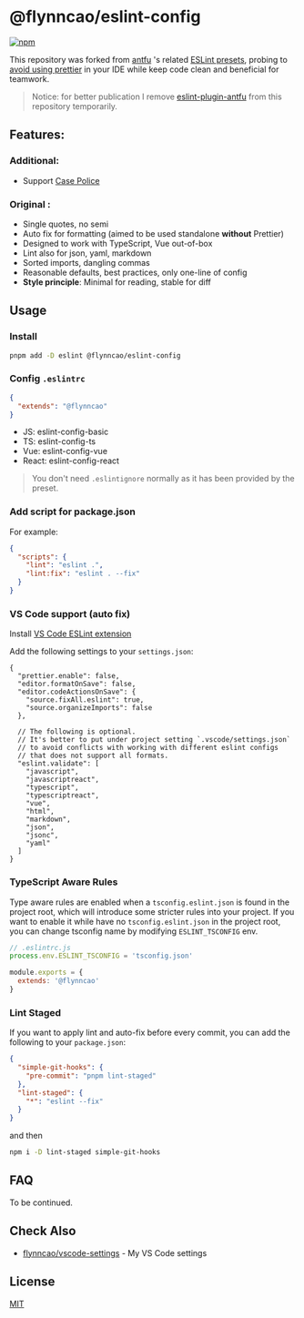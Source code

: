 # @flynncao/eslint-config

[![npm](https://img.shields.io/npm/v/@flynncao/eslint-config?color=444&label=)](https://npmjs.com/package/@flynncao/eslint-config) 

This repository was forked from [antfu](https://github.com/antfu) 's related [ESLint presets](https://github.com/antfu/eslint-config), probing to [avoid using prettier](https://antfu.me/posts/why-not-prettier) in your IDE while keep code clean and beneficial for teamwork.

> Notice: for better publication I remove [eslint-plugin-antfu](https://github.com/antfu/eslint-config/tree/main/packages/eslint-plugin-antfu) from this repository temporarily.
## Features:

### Additional:

- Support [Case Police](https://github.com/antfu/case-police)

### Original : 

- Single quotes, no semi
- Auto fix for formatting (aimed to be used standalone **without** Prettier)
- Designed to work with TypeScript, Vue out-of-box
- Lint also for json, yaml, markdown
- Sorted imports, dangling commas
- Reasonable defaults, best practices, only one-line of config
- **Style principle**: Minimal for reading, stable for diff

## Usage

### Install

```bash
pnpm add -D eslint @flynncao/eslint-config
```

### Config `.eslintrc`

```json
{
  "extends": "@flynncao"
}
```

* JS: eslint-config-basic
* TS: eslint-config-ts
* Vue: eslint-config-vue
* React: eslint-config-react

> You don't need `.eslintignore` normally as it has been provided by the preset.

### Add script for package.json

For example:

```json
{
  "scripts": {
    "lint": "eslint .",
    "lint:fix": "eslint . --fix"
  }
}
```

### VS Code support (auto fix)

Install [VS Code ESLint extension](https://marketplace.visualstudio.com/items?itemName=dbaeumer.vscode-eslint)

Add the following settings to your `settings.json`:

```jsonc
{
  "prettier.enable": false,
  "editor.formatOnSave": false,
  "editor.codeActionsOnSave": {
    "source.fixAll.eslint": true,
    "source.organizeImports": false
  },

  // The following is optional.
  // It's better to put under project setting `.vscode/settings.json`
  // to avoid conflicts with working with different eslint configs
  // that does not support all formats.
  "eslint.validate": [
    "javascript",
    "javascriptreact",
    "typescript",
    "typescriptreact",
    "vue",
    "html",
    "markdown",
    "json",
    "jsonc",
    "yaml"
  ]
}
```

### TypeScript Aware Rules

Type aware rules are enabled when a `tsconfig.eslint.json` is found in the project root, which will introduce some stricter rules into your project. If you want to enable it while have no `tsconfig.eslint.json` in the project root, you can change tsconfig name by modifying `ESLINT_TSCONFIG` env.

```js
// .eslintrc.js
process.env.ESLINT_TSCONFIG = 'tsconfig.json'

module.exports = {
  extends: '@flynncao'
}
```

### Lint Staged

If you want to apply lint and auto-fix before every commit, you can add the following to your `package.json`:

```json
{
  "simple-git-hooks": {
    "pre-commit": "pnpm lint-staged"
  },
  "lint-staged": {
    "*": "eslint --fix"
  }
}
```

and then

```bash
npm i -D lint-staged simple-git-hooks
```
## FAQ 
To be continued.
## Check Also

- [flynncao/vscode-settings](https://github.com/flynncao/vscode-settings) - My VS Code settings

## License

[MIT](./LICENSE) 
